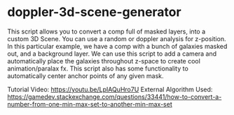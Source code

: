 # doppler-3d-scene-generator

This script allows you to convert a comp full of masked layers, into a custom 3D Scene. You can use a random or doppler analysis for z-position. In this particular example, we have a comp with a bunch of galaxies masked out, and a background layer. We can use this script to add a camera and automatically place the galaxies throughout z-space to create cool animation/paralax fx. This script also has some functionality to automatically center anchor points of any given mask.

Tutorial Video: https://youtu.be/LpIAQuHro7U
External Algorithm Used: https://gamedev.stackexchange.com/questions/33441/how-to-convert-a-number-from-one-min-max-set-to-another-min-max-set